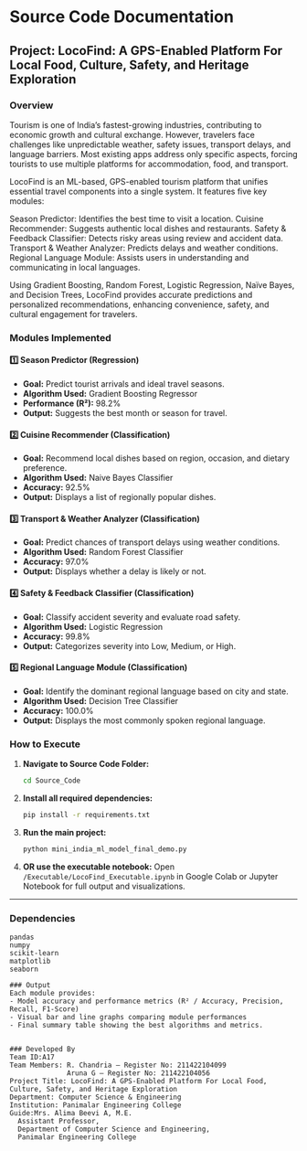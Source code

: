 # Source Code Documentation

## Project: LocoFind: A GPS-Enabled Platform For Local Food, Culture, Safety, and Heritage Exploration
### Overview
Tourism is one of India’s fastest-growing industries, contributing to economic growth and cultural exchange. However, travelers face challenges like unpredictable weather, safety issues, transport delays, and language barriers. Most existing apps address only specific aspects, forcing tourists to use multiple platforms for accommodation, food, and transport.

LocoFind is an ML-based, GPS-enabled tourism platform that unifies essential travel components into a single system. It features five key modules:

Season Predictor: Identifies the best time to visit a location.
Cuisine Recommender: Suggests authentic local dishes and restaurants.
Safety & Feedback Classifier: Detects risky areas using review and accident data.
Transport & Weather Analyzer: Predicts delays and weather conditions.
Regional Language Module: Assists users in understanding and communicating in local languages.

Using Gradient Boosting, Random Forest, Logistic Regression, Naïve Bayes, and Decision Trees, LocoFind provides accurate predictions and personalized recommendations, enhancing convenience, safety, and cultural engagement for travelers.

### Modules Implemented

#### 1️⃣ Season Predictor (Regression)
- **Goal:** Predict tourist arrivals and ideal travel seasons.
- **Algorithm Used:** Gradient Boosting Regressor  
- **Performance (R²):** 98.2%  
- **Output:** Suggests the best month or season for travel.

#### 2️⃣ Cuisine Recommender (Classification)
- **Goal:** Recommend local dishes based on region, occasion, and dietary preference.
- **Algorithm Used:** Naive Bayes Classifier  
- **Accuracy:** 92.5%  
- **Output:** Displays a list of regionally popular dishes.

#### 3️⃣ Transport & Weather Analyzer (Classification)
- **Goal:** Predict chances of transport delays using weather conditions.
- **Algorithm Used:** Random Forest Classifier  
- **Accuracy:** 97.0%  
- **Output:** Displays whether a delay is likely or not.

#### 4️⃣ Safety & Feedback Classifier (Classification)
- **Goal:** Classify accident severity and evaluate road safety.
- **Algorithm Used:** Logistic Regression  
- **Accuracy:** 99.8%  
- **Output:** Categorizes severity into Low, Medium, or High.

#### 5️⃣ Regional Language Module (Classification)
- **Goal:** Identify the dominant regional language based on city and state.
- **Algorithm Used:** Decision Tree Classifier  
- **Accuracy:** 100.0%  
- **Output:** Displays the most commonly spoken regional language.


### How to Execute

1. **Navigate to Source Code Folder:**
   ```bash
   cd Source_Code
   ```
2. **Install all required dependencies:**
   ```bash
   pip install -r requirements.txt
   ```
3. **Run the main project:**
   ```bash
   python mini_india_ml_model_final_demo.py
   ```
4. **OR use the executable notebook:**
   Open `/Executable/LocoFind_Executable.ipynb` in Google Colab or Jupyter Notebook for full output and visualizations.

---

### Dependencies

```
pandas
numpy
scikit-learn
matplotlib
seaborn

### Output
Each module provides:
- Model accuracy and performance metrics (R² / Accuracy, Precision, Recall, F1-Score)
- Visual bar and line graphs comparing module performances
- Final summary table showing the best algorithms and metrics.


### Developed By
Team ID:A17
Team Members: R. Chandria — Register No: 211422104099  
              Aruna G — Register No: 211422104056   
Project Title: LocoFind: A GPS-Enabled Platform For Local Food, Culture, Safety, and Heritage Exploration  
Department: Computer Science & Engineering  
Institution: Panimalar Engineering College  
Guide:Mrs. Alima Beevi A, M.E.  
  Assistant Professor,  
  Department of Computer Science and Engineering,  
  Panimalar Engineering College  


